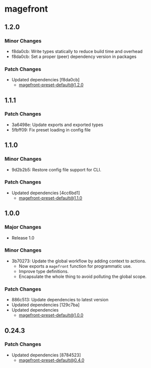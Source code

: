 # magefront

## 1.2.0

### Minor Changes

- f8da0cb: Write types statically to reduce build time and overhead
- f8da0cb: Set a proper (peer) dependency version in packages

### Patch Changes

- Updated dependencies [f8da0cb]
  - magefront-preset-default@1.2.0

## 1.1.1

### Patch Changes

- 3a6498e: Update exports and exported types
- 5fbff09: Fix preset loading in config file

## 1.1.0

### Minor Changes

- 9d2b2b5: Restore config file support for CLI.

### Patch Changes

- Updated dependencies [4cc6bd1]
  - magefront-preset-default@1.1.0

## 1.0.0

### Major Changes

- Release 1.0

### Minor Changes

- 3b70273: Update the global workflow by adding context to actions.
  - Now exports a `magefront` function for programmatic use.
  - Improve type definitions.
  - Encapsulate the whole thing to avoid polluting the global scope.

### Patch Changes

- 886c513: Update dependencies to latest version
- Updated dependencies [129c7ba]
- Updated dependencies
  - magefront-preset-default@1.0.0

## 0.24.3

### Patch Changes

- Updated dependencies [8784523]
  - magefront-preset-default@0.4.0
